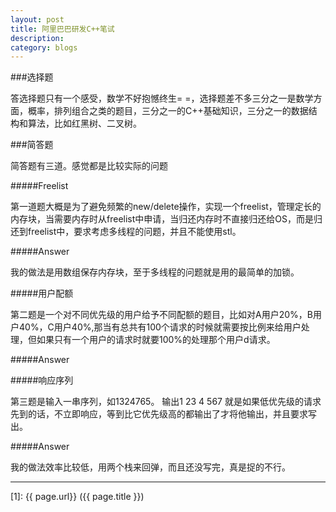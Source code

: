 ```yaml
---
layout: post
title: 阿里巴巴研发C++笔试
description: 
category: blogs
---
```


###选择题

答选择题只有一个感受，数学不好抱憾终生= =，选择题差不多三分之一是数学方面，概率，排列组合之类的题目，三分之一的C++基础知识，三分之一的数据结构和算法，比如红黑树、二叉树。

###简答题

简答题有三道。感觉都是比较实际的问题

#####Freelist

第一道题大概是为了避免频繁的new/delete操作，实现一个freelist，管理定长的内存块，当需要内存时从freelist中申请，当归还内存时不直接归还给OS，而是归还到freelist中，要求考虑多线程的问题，并且不能使用stl。

#####Answer

我的做法是用数组保存内存块，至于多线程的问题就是用的最简单的加锁。

#####用户配额

第二题是一个对不同优先级的用户给予不同配额的题目，比如对A用户20%，B用户40%，C用户40%,那当有总共有100个请求的时候就需要按比例来给用户处理，但如果只有一个用户的请求时就要100%的处理那个用户d请求。

#####Answer

#####响应序列

第三题是输入一串序列，如1324765。
输出1
23
4
567
就是如果低优先级的请求先到的话，不立即响应，等到比它优先级高的都输出了才将他输出，并且要求写出。

#####Answer

我的做法效率比较低，用两个栈来回弹，而且还没写完，真是捉的不行。

---


[winterhouse]:    http://695215742.github.io/  "WinterHouse"
[1]:    {{ page.url}}  ({{ page.title }})


